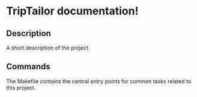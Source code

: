 # TripTailor documentation!

## Description

A short description of the project.

## Commands

The Makefile contains the central entry points for common tasks related to this project.

